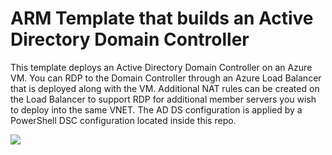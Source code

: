 # ARM Template that builds an Active Directory Domain Controller

This template deploys an Active Directory Domain Controller on an Azure VM. You can RDP to the Domain Controller through an Azure Load Balancer that is deployed along with the VM. Additional NAT rules can be created on the Load Balancer to support RDP for additional member servers you wish to deploy into the same VNET. The AD DS configuration is applied by a PowerShell DSC configuration located inside this repo.

<a href="https://portal.azure.com/#create/Microsoft.Template/uri/https%3A%2F%2Fraw.githubusercontent.com%2recklessop%2Fnasuni-azure-lab%2Fmaster%2Fazuredeploy.json" target="_blank">
    <img src="http://azuredeploy.net/deploybutton.png"/>
</a>
